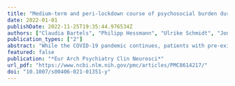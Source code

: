 ```yaml
---
title: "Medium-term and peri-lockdown course of psychosocial burden during the ongoing COVID-19 pandemic: a longitudinal study on patients with pre-existing mental disorders"
date: 2022-01-01
publishDate: 2022-11-25T19:35:44.976534Z
authors: ["Claudia Bartels", "Philipp Hessmann", "Ulrike Schmidt", "Jonathan Vogelgsang", "Mirjana Ruhleder", "Alexander Kratzenberg", "Marit Treptow", "Thorgund Reh-Bergen", "Mona Abdel-Hamid", "Luisa Heß", "Miriam Meiser", "Jörg Signerski-Krieger", "Katrin Radenbach", "Sarah Trost", "Björn H. Schott", "Jens Wiltfang", "Claus Wolff-Menzler", "Michael Belz"]
publication_types: ["2"]
abstract: "While the COVID-19 pandemic continues, patients with pre-existing mental disorders are increasingly recognized as a risk group for adverse outcomes. However, data are conflicting and cover only short time spans so far. Here, we investigate the medium-term and peri-lockdown-related changes of mental health outcomes in such patients in a longitudinal study. A cohort of 159 patients comprising all major mental disorders (ICD-10 F0-F9) were interviewed twice with the Goettingen psychosocial Burden and Symptom Inventory (Goe-BSI) to evaluate psychosocial burden, psychiatric symptoms and resilience at the end of the first (April/May 2020) and the second lockdown in Germany (November/December 2020). For the primary outcome “psychosocial burden” ratings also comprised retrospective pre-pandemic (early 2020) and very early states during the pandemic (March 2020). For all diagnostic groups, psychosocial burden varied significantly over time (p textless 0.001) with an increase from the pre-pandemic to the initial phase (p textless 0.001), followed by a steady decrease across both lockdowns, normalizing in November/December 2020. Female gender, high adjustment disorder symptom load at baseline and psychiatric comorbidities were risk factors for higher levels and an unfavorable course of psychosocial burden. Most psychiatric symptoms changed minimally, while resilience decreased over time (p = 0.044 and p = 0.037). The longitudinal course of psychosocial burden indicates an initial stress response, followed by a return to pre-pandemic levels even under recurrent lockdown conditions, mimicking symptoms of an adjustment disorder. Strategies for proactive, specific and continuous treatment have to address resilience capacities before their depletion in the pandemic aftermath, especially for patients with additional risk factors."
featured: false
publication: "*Eur Arch Psychiatry Clin Neurosci*"
url_pdf: "https://www.ncbi.nlm.nih.gov/pmc/articles/PMC8614217/"
doi: "10.1007/s00406-021-01351-y"
---
```


